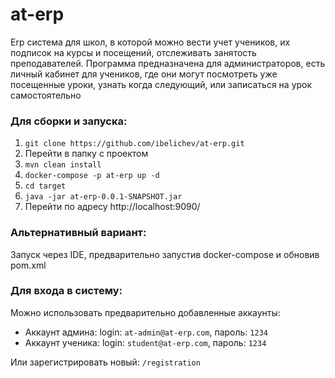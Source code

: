 # at-erp
Erp система для школ, в которой можно вести учет учеников, их подписок на курсы и посещений, отслеживать занятость преподавателей. Программа предназначена для администраторов,  есть личный кабинет для учеников, где они могут посмотреть уже посещенные уроки, узнать когда следующий, или записаться на урок самостоятельно

### Для сборки и запуска:

1. `git clone https://github.com/ibelichev/at-erp.git`
2. Перейти в папку с проектом
3. `mvn clean install`
4. `docker-compose -p at-erp up -d`
5. `cd target`
6. `java -jar at-erp-0.0.1-SNAPSHOT.jar`
7. Перейти по адресу http://localhost:9090/


### Альтернативный вариант:
Запуск через IDE, предварительно запустив docker-compose и обновив pom.xml

### Для входа в систему:
Можно использовать предварительно добавленные аккаунты:
- Аккаунт админа: login: `at-admin@at-erp.com`, пароль: `1234`
- Аккаунт ученика: login: `student@at-erp.com`, пароль: `1234`

Или зарегистрировать новый: `/registration`